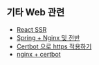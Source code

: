 ## 기타 Web 관련

- [React SSR][RSSR]
- [Spring + Nginx 및 전반][springNginx]
- [Certbot 으로 https 적용하기][certbotHttps]
- [nginx + certbot][nginxCertbot]

[RSSR]: https://www.popit.kr/react-%EC%84%9C%EB%B2%84%EC%82%AC%EC%9D%B4%EB%93%9C-%EB%A0%8C%EB%8D%94%EB%A7%81/
[springNginx]: https://brunch.co.kr/@springboot/21
[certbotHttps]: https://certbot.eff.org/lets-encrypt/ubuntubionic-nginx
[nginxCertbot]: https://twpower.github.io/44-set-free-https-by-using-letsencrypt